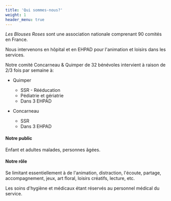 ```yaml
---
title: 'Qui sommes-nous?'
weight: 1
header_menu: true
---
```


_Les Blouses Roses_ sont une association nationale comprenant 90 comités en France. 

Nous intervenons en hôpital et en EHPAD pour l'animation et loisirs dans les services.

Notre comité Concarneau & Quimper de 32 bénévoles intervient à raison de 2/3 fois par semaine à:

- Quimper
  - SSR - Rééducation
  - Pédiatrie et gériatrie
  - Dans 3 EHPAD

- Concarneau
  - SSR
  - Dans 3 EHPAD

#### Notre public

Enfant et adultes malades, personnes âgées.

#### Notre rôle

Se limitant essentiellement à de l'animation, distraction, l'écoute, partage, accompagnement, jeux, art floral, loisirs créatifs, lecture, etc.

Les soins d'hygiène et médicaux étant réservés au personnel médical du service.
